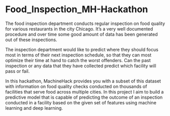 # Food_Inspection_MH-Hackathon


The food inspection department conducts regular inspection on food quality for various restaurants in the city Chicago. 
It’s a very well documented procedure and over time some good amount of data has been generated out of these inspections. 

The inspection department would like to predict where they should focus most in terms of their next inspection schedule, so that they can most optimize their time at hand to 
catch the worst offenders. Can the past inspection or any data that they have collected predict which facility will pass or fail.

In this hackathon, MachineHack provides you with a subset of this dataset with information on food quality checks conducted on thousands of facilities that serve food
across multiple cities. In this project I aim to build a  predictive model that is capable of predicting the outcome of an inspection conducted in a facility based on the given 
set of features using machine learning and deep learning.
